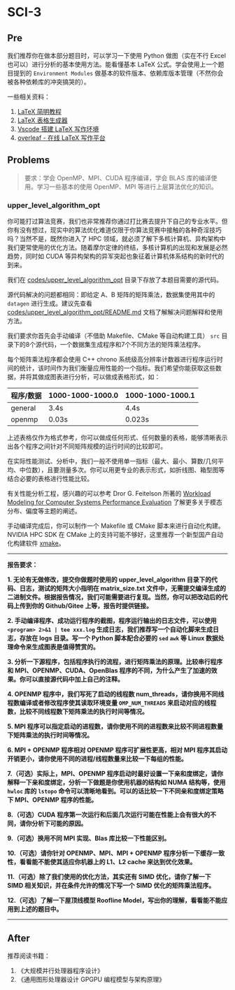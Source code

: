 # SCI-3

## Pre

我们推荐你在做本部分题目时，可以学习一下使用 Python 做图（实在不行 Excel 也可以）进行分析的基本使用方法。能看懂基本 LaTeX 公式。学会使用上一个题目提到的 `Environment Modules` 做基本的软件版本、依赖库版本管理（不然你会被各种依赖库的冲突搞哭的）。

一些相关资料：

1. [LaTeX 简明教程](https://liam.page/2014/09/08/latex-introduction/)
2. [LaTeX 表格生成器](https://www.latex-tables.com/)
3. [Vscode 搭建 LaTeX 写作环境](https://zhuanlan.zhihu.com/p/139210056)
4. [overleaf - 在线 LaTeX 写作平台](https://www.overleaf.com/)

## Problems

> 要求：学会 OpenMP、MPI、CUDA 程序编译，学会 BLAS 库的编译使用。学习一些基本的使用 OpenMP、MPI 等进行上层算法优化的知识。

### upper_level_algorithm_opt

你可能打过算法竞赛，我们也非常推荐你通过打比赛去提升下自己的专业水平。但你有没有想过，现实中的算法优化难道仅限于你算法竞赛中接触的各种奇淫技巧吗？当然不是，既然你进入了 HPC 领域，就必须了解下多核计算机、异构架构中我们更常使用的优化方法。随着摩尔定律的终结，多核计算机的出现和发展是必然趋势，同时如 CUDA 等异构架构的异军突起也象征着计算机体系结构的新时代的到来。

我们在 [codes/upper_level_algorithm_opt](../codes/upper_level_algorithm_opt/README.md) 目录下存放了本题目需要的源代码。

源代码解决的问题都相同：即给定 A、B 矩阵的矩阵乘法，数据集使用其中的 `datagen` 进行生成。建议先查看 [codes/upper_level_algorithm_opt/README.md](../codes/upper_level_algorithm_opt/README.md) 文档了解解决问题解释和使用方法。

我们要求你首先会手动编译（不借助 Makefile、CMake 等自动构建工具） `src` 目录下的8个源代码，一个数据集生成程序和7个不同方法的矩阵乘法程序。

每个矩阵乘法程序都会使用 C++ chrono 系统级高分辨率计数器进行程序运行时间的统计，该时间作为我们衡量应用性能的一个指标。我们希望你能获取这些数据，并将其做成图表进行分析，可以做成表格形式，如：

|程序/数据|1000-1000-1000.0|1000-1000-1000.1|
|-|-|-|
|general|3.4s|4.4s|
|openmp|0.03s|0.023s|

上述表格仅作为格式参考，你可以做成任何形式、任何数量的表格，能够清晰表示出各个程序之间针对不同矩阵规模的运行时间的比较即可。

在实际性能测试、分析中，我们一般不使用单一指标（最大、最小、算数/几何平均、中位数），且要测量多次。你可以用更专业的表示形式，如折线图、箱型图等结合必要的表格进行性能比较。

有关性能分析工程，感兴趣的可以参考 Dror G. Feitelson 所著的 [Workload Modeling for Computer Systems Performance Evaluation](https://www.cs.huji.ac.il/w~feit/wlmod/) 了解更多关于模态分布、偏度等主题的阐述。

手动编译完成后，你可以制作一个 Makefile 或 CMake 脚本来进行自动化构建。NVIDIA HPC SDK 在 CMake 上的支持可能不够好，这里推荐一个新型国产自动化构建软件 [xmake](https://xmake.io/#/)。

---

**报告要求：**

**1. 无论有无做修改，提交你做题时使用的 upper_level_algorithm 目录下的代码、日志，测试的矩阵大小指明在 matrix_size.txt 文件中，无需提交编译生成的二进制文件。根据报告情况，我们可能需要进行复现。当然，你可以把改动后的代码上传到你的 Github/Gitee 上等，报告时提供链接。**

**2. 手动编译程序、成功运行程序的截图，程序运行输出的日志文件，可以使用 `<program> 2>&1 | tee xxx.log` 生成日志，我们推荐写一个自动化脚来生成日志，存放在 logs 目录。写一个 Python 脚本配合必要的 `sed` `awk` 等 Linux 数据处理命令来生成图表是值得赞赏的。**

**3. 分析一下源程序，包括程序执行的流程，进行矩阵乘法的原理。比较串行程序和 MPI、OPENMP、CUDA、OpenBlas 程序的不同，为什么产生了加速的效果。你可以直接源代码中加上自己的注释。**

**4. OPENMP 程序中，我们写死了启动的线程数 num_threads，请你换用不同线程数编译或者修改程序使其读取环境变量 `OMP_NUM_THREADS` 来启动对应的线程数，比较不同线程数下矩阵乘法的执行时间等情况。**

**5. MPI 程序可以指定启动的进程数，请你使用不同的进程数来比较不同进程数量下矩阵乘法的执行时间等情况。**

**6. MPI + OPENMP 程序相对 OPENMP 程序可扩展性更高，相对 MPI 程序其启动开销更小，请你使用不同的进程/线程数量来比较一下每组的性能。**

**7.（可选）实际上，MPI、OPENMP 程序启动时最好设置一下亲和度绑定，请你解释一下亲和度绑定，分析一下做题是你使用机器的结构如 NUMA 结构等，使用 `hwloc` 库的 `lstopo` 命令可以清晰地看到。可以的话比较一下不同亲和度绑定策略下 MPI、OPENMP 程序的性能。**

**8.（可选）CUDA 程序第一次运行和后面几次运行可能在性能上会有很大的不同，请你分析下可能的原因。**

**9.（可选）换用不同 MPI 实现、Blas 库比较一下性能区别。**

**10.（可选）请你针对 OPENMP、MPI、MPI + OPENMP 程序分析一下缓存一致性，看看能不能使其适应你机器上的 L1、L2 cache 来达到优化效果。**

**11.（可选）除了我们使用的优化方法，其实还有 SIMD 优化，请你了解一下 SIMD 相关知识，并在条件允许的情况下写一个 SIMD 优化的矩阵乘法程序。**

**12.（可选）了解一下屋顶线模型 Roofline Model，写出你的理解，看看能不能应用到上述的题目中。**

---

## After

推荐阅读书籍：

1. 《大规模并行处理器程序设计》
2. 《通用图形处理器设计 GPGPU 编程模型与架构原理》